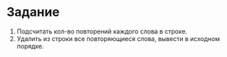 # Задание

1. Подсчитать кол-во повторений каждого слова в строке.
2. Удалить из строки все повторяющиеся слова, вывести в исходном порядке.
